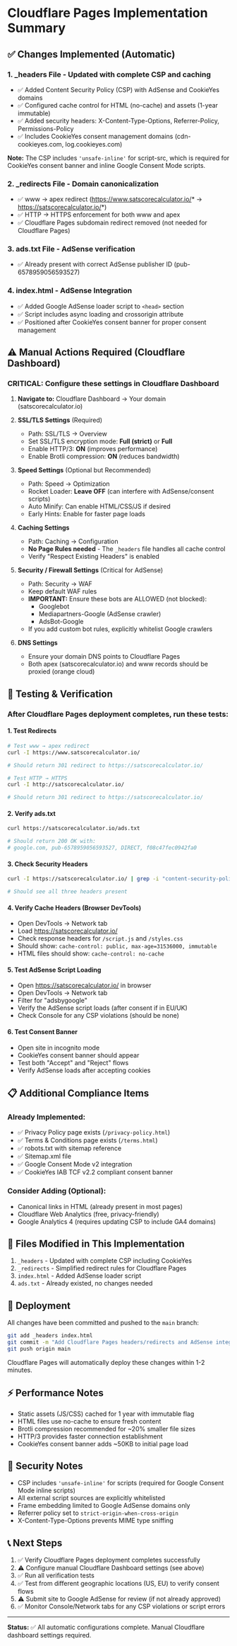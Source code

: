 # Cloudflare Pages Implementation Summary

## ✅ Changes Implemented (Automatic)

### 1. **_headers File** - Updated with complete CSP and caching
- ✅ Added Content Security Policy (CSP) with AdSense and CookieYes domains
- ✅ Configured cache control for HTML (no-cache) and assets (1-year immutable)
- ✅ Added security headers: X-Content-Type-Options, Referrer-Policy, Permissions-Policy
- ✅ Includes CookieYes consent management domains (cdn-cookieyes.com, log.cookieyes.com)

**Note:** The CSP includes `'unsafe-inline'` for script-src, which is required for CookieYes consent banner and inline Google Consent Mode scripts.

### 2. **_redirects File** - Domain canonicalization
- ✅ www → apex redirect (https://www.satscorecalculator.io/* → https://satscorecalculator.io/*)
- ✅ HTTP → HTTPS enforcement for both www and apex
- ✅ Cloudflare Pages subdomain redirect removed (not needed for Cloudflare Pages)

### 3. **ads.txt File** - AdSense verification
- ✅ Already present with correct AdSense publisher ID (pub-6578959056593527)

### 4. **index.html** - AdSense Integration
- ✅ Added Google AdSense loader script to `<head>` section
- ✅ Script includes async loading and crossorigin attribute
- ✅ Positioned after CookieYes consent banner for proper consent management

## ⚠️ Manual Actions Required (Cloudflare Dashboard)

### **CRITICAL: Configure these settings in Cloudflare Dashboard**

1. **Navigate to:** Cloudflare Dashboard → Your domain (satscorecalculator.io)

2. **SSL/TLS Settings** (Required)
   - Path: SSL/TLS → Overview
   - Set SSL/TLS encryption mode: **Full (strict)** or **Full**
   - Enable HTTP/3: **ON** (improves performance)
   - Enable Brotli compression: **ON** (reduces bandwidth)

3. **Speed Settings** (Optional but Recommended)
   - Path: Speed → Optimization
   - Rocket Loader: **Leave OFF** (can interfere with AdSense/consent scripts)
   - Auto Minify: Can enable HTML/CSS/JS if desired
   - Early Hints: Enable for faster page loads

4. **Caching Settings**
   - Path: Caching → Configuration
   - **No Page Rules needed** - The `_headers` file handles all cache control
   - Verify "Respect Existing Headers" is enabled

5. **Security / Firewall Settings** (Critical for AdSense)
   - Path: Security → WAF
   - Keep default WAF rules
   - **IMPORTANT:** Ensure these bots are ALLOWED (not blocked):
     - Googlebot
     - Mediapartners-Google (AdSense crawler)
     - AdsBot-Google
   - If you add custom bot rules, explicitly whitelist Google crawlers

6. **DNS Settings**
   - Ensure your domain DNS points to Cloudflare Pages
   - Both apex (satscorecalculator.io) and www records should be proxied (orange cloud)

## 🧪 Testing & Verification

### After Cloudflare Pages deployment completes, run these tests:

#### 1. Test Redirects
```bash
# Test www → apex redirect
curl -I https://www.satscorecalculator.io/

# Should return 301 redirect to https://satscorecalculator.io/

# Test HTTP → HTTPS
curl -I http://satscorecalculator.io/

# Should return 301 redirect to https://satscorecalculator.io/
```

#### 2. Verify ads.txt
```bash
curl https://satscorecalculator.io/ads.txt

# Should return 200 OK with:
# google.com, pub-6578959056593527, DIRECT, f08c47fec0942fa0
```

#### 3. Check Security Headers
```bash
curl -I https://satscorecalculator.io/ | grep -i "content-security-policy\|x-content-type\|referrer-policy"

# Should see all three headers present
```

#### 4. Verify Cache Headers (Browser DevTools)
- Open DevTools → Network tab
- Load https://satscorecalculator.io/
- Check response headers for `/script.js` and `/styles.css`
- Should show: `cache-control: public, max-age=31536000, immutable`
- HTML files should show: `cache-control: no-cache`

#### 5. Test AdSense Script Loading
- Open https://satscorecalculator.io/ in browser
- Open DevTools → Network tab
- Filter for "adsbygoogle"
- Verify the AdSense script loads (after consent if in EU/UK)
- Check Console for any CSP violations (should be none)

#### 6. Test Consent Banner
- Open site in incognito mode
- CookieYes consent banner should appear
- Test both "Accept" and "Reject" flows
- Verify AdSense loads after accepting cookies

## 📋 Additional Compliance Items

### Already Implemented:
- ✅ Privacy Policy page exists (`/privacy-policy.html`)
- ✅ Terms & Conditions page exists (`/terms.html`)
- ✅ robots.txt with sitemap reference
- ✅ Sitemap.xml file
- ✅ Google Consent Mode v2 integration
- ✅ CookieYes IAB TCF v2.2 compliant consent banner

### Consider Adding (Optional):
- Canonical links in HTML (already present in most pages)
- Cloudflare Web Analytics (free, privacy-friendly)
- Google Analytics 4 (requires updating CSP to include GA4 domains)

## 📝 Files Modified in This Implementation

1. `_headers` - Updated with complete CSP including CookieYes
2. `_redirects` - Simplified redirect rules for Cloudflare Pages
3. `index.html` - Added AdSense loader script
4. `ads.txt` - Already existed, no changes needed

## 🚀 Deployment

All changes have been committed and pushed to the `main` branch:
```bash
git add _headers index.html
git commit -m "Add Cloudflare Pages headers/redirects and AdSense integration"
git push origin main
```

Cloudflare Pages will automatically deploy these changes within 1-2 minutes.

## ⚡ Performance Notes

- Static assets (JS/CSS) cached for 1 year with immutable flag
- HTML files use no-cache to ensure fresh content
- Brotli compression recommended for ~20% smaller file sizes
- HTTP/3 provides faster connection establishment
- CookieYes consent banner adds ~50KB to initial page load

## 🔐 Security Notes

- CSP includes `'unsafe-inline'` for scripts (required for Google Consent Mode inline scripts)
- All external script sources are explicitly whitelisted
- Frame embedding limited to Google AdSense domains only
- Referrer policy set to `strict-origin-when-cross-origin`
- X-Content-Type-Options prevents MIME type sniffing

## 📞 Next Steps

1. ✅ Verify Cloudflare Pages deployment completes successfully
2. ⚠️ Configure manual Cloudflare Dashboard settings (see above)
3. ✅ Run all verification tests
4. ✅ Test from different geographic locations (US, EU) to verify consent flows
5. ⚠️ Submit site to Google AdSense for review (if not already approved)
6. ✅ Monitor Console/Network tabs for any CSP violations or script errors

---

**Status:** ✅ All automatic configurations complete. Manual Cloudflare dashboard settings required.
